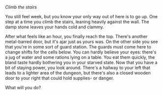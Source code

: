 *Climb the stairs*

You still feel week, but you know your only way out of here is to go up. One step at a time you climb the stairs, leaning heavily against the wall. The damp stone leaves your hands cold and clammy.

After what feels like an hour, you finally reach the top. There's another metal-barred door, but it's ajar just as yours was. On the other side you see that you're in some sort of guard station. The guards must come here to change shifts for the cells below. You can hardly believe your eyes: there's a jug of water and some rations lying on a table. You eat them quickly, the bland taste hardly bothering you in your starved state. Now that you have a bit of staying power, you look around. There's a hallway to your left that leads to a lighter area of the dungeon, but there's also a closed wooden door to your right that could hold supplies- or danger.

What will you do?
